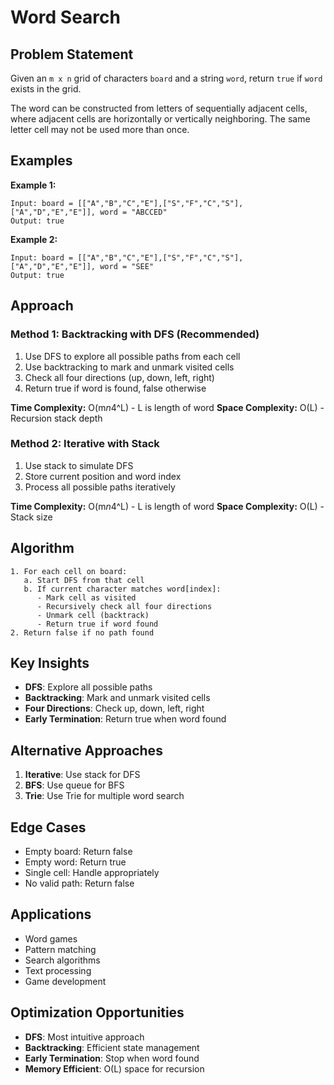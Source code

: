 # Word Search

## Problem Statement

Given an `m x n` grid of characters `board` and a string `word`, return `true` if `word` exists in the grid.

The word can be constructed from letters of sequentially adjacent cells, where adjacent cells are horizontally or vertically neighboring. The same letter cell may not be used more than once.

## Examples

**Example 1:**
```
Input: board = [["A","B","C","E"],["S","F","C","S"],["A","D","E","E"]], word = "ABCCED"
Output: true
```

**Example 2:**
```
Input: board = [["A","B","C","E"],["S","F","C","S"],["A","D","E","E"]], word = "SEE"
Output: true
```

## Approach

### Method 1: Backtracking with DFS (Recommended)
1. Use DFS to explore all possible paths from each cell
2. Use backtracking to mark and unmark visited cells
3. Check all four directions (up, down, left, right)
4. Return true if word is found, false otherwise

**Time Complexity:** O(m*n*4^L) - L is length of word
**Space Complexity:** O(L) - Recursion stack depth

### Method 2: Iterative with Stack
1. Use stack to simulate DFS
2. Store current position and word index
3. Process all possible paths iteratively

**Time Complexity:** O(m*n*4^L) - L is length of word
**Space Complexity:** O(L) - Stack size

## Algorithm

```
1. For each cell on board:
   a. Start DFS from that cell
   b. If current character matches word[index]:
      - Mark cell as visited
      - Recursively check all four directions
      - Unmark cell (backtrack)
      - Return true if word found
2. Return false if no path found
```

## Key Insights

- **DFS**: Explore all possible paths
- **Backtracking**: Mark and unmark visited cells
- **Four Directions**: Check up, down, left, right
- **Early Termination**: Return true when word found

## Alternative Approaches

1. **Iterative**: Use stack for DFS
2. **BFS**: Use queue for BFS
3. **Trie**: Use Trie for multiple word search

## Edge Cases

- Empty board: Return false
- Empty word: Return true
- Single cell: Handle appropriately
- No valid path: Return false

## Applications

- Word games
- Pattern matching
- Search algorithms
- Text processing
- Game development

## Optimization Opportunities

- **DFS**: Most intuitive approach
- **Backtracking**: Efficient state management
- **Early Termination**: Stop when word found
- **Memory Efficient**: O(L) space for recursion
